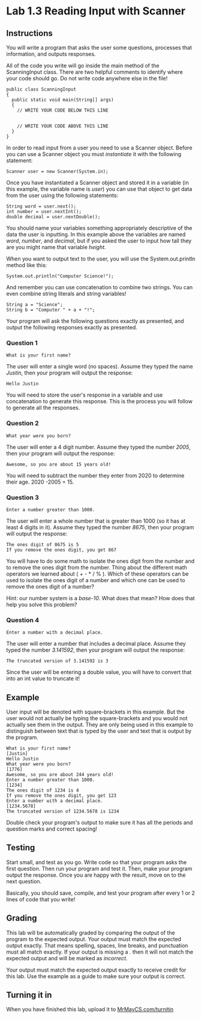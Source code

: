 # Lab 1.3 Reading Input with Scanner

## Instructions

You will write a program that asks the user some questions, processes that information, and outputs responses.

All of the code you write will go inside the main method of the ScanningInput class. There are two helpful comments to identify where your code should go. Do not write code anywhere else in the file!

```
public class ScanningInput
{
  public static void main(String[] args)
  {
    // WRITE YOUR CODE BELOW THIS LINE


    // WRITE YOUR CODE ABOVE THIS LINE
  }
}
```

In order to read input from a user you need to use a Scanner object. Before you can use a Scanner object you must *instantiate* it with the following statement:

```
Scanner user = new Scanner(System.in);
```

Once you have instantiated a Scanner object and stored it in a variable (in this example, the variable name is *user*) you can use that object to get data from the user using the following statements:

```
String word = user.next();
int number = user.nextInt();
double decimal = user.nextDouble();
```

You should name your variables something appropriately descriptive of the data the user is inputting. In this example above the variables are named *word*, *number*, and *decimal*, but if you asked the user to input how tall they are you might name that variable *height*.

When you want to output text to the user, you will use the System.out.println method like this:

```
System.out.println("Computer Science!");
```

And remember you can use concatenation to combine two strings. You can even combine string literals and string variables!

```
String a = "Science";
String b = "Computer " + a + "!";
```

Your program will ask the following questions exactly as presented, and output the following responses exactly as presented.

### Question 1

```
What is your first name?
```

The user will enter a single word (no spaces). Assume they typed the name *Justin*, then your program will output the response:

```
Hello Justin
```

You will need to store the user's response in a variable and use concatenation to generate this response. This is the process you will follow to generate all the responses.

### Question 2

```
What year were you born?
```

The user will enter a 4 digit number. Assume they typed the number *2005*, then your program will output the response:

```
Awesome, so you are about 15 years old!
```

You will need to subtract the number they enter from 2020 to determine their age. 2020 -2005 = 15.

### Question 3

```
Enter a number greater than 1000.
```

The user will enter a whole number that is greater than 1000 (so it has at least 4 digits in it). Assume they typed the number *8675*, then your program will output the response:

```
The ones digit of 8675 is 5
If you remove the ones digit, you get 867
```

You will have to do some math to isolate the ones digit from the number and to remove the ones digit from the number. Thing about the different math operators we learned about ( + - * / % ). Which of these operators can be used to isolate the ones digit of a number and which one can be used to remove the ones digit of a number?

Hint: our number system is a *base-10*. What does that mean? How does that help you solve this problem?

### Question 4

```
Enter a number with a decimal place.
```

The user will enter a number that includes a decimal place. Assume they typed the number *3.141592*, then your program will output the response:

```
The truncated version of 3.141592 is 3
```

Since the user will be entering a double value, you will have to convert that into an int value to truncate it!

## Example

User input will be denoted with square-brackets in this example. But the user would not actually be typing the square-brackets and you would not actually see them in the output. They are only being used in this example to distinguish between text that is typed by the user and text that is output by the program.

```
What is your first name?
[Justin]
Hello Justin
What year were you born?
[1776]
Awesome, so you are about 244 years old!
Enter a number greater than 1000.
[1234]
The ones digit of 1234 is 4
If you remove the ones digit, you get 123
Enter a number with a decimal place.
[1234.5678]
The truncated version of 1234.5678 is 1234
```

Double check your program's output to make sure it has all the periods and question marks and correct spacing!

## Testing

Start small, and test as you go. Write code so that your program asks the first question. Then run your program and test it. Then, make your program output the response. Once you are happy with the result, move on to the next question.

Basically, you should save, compile, and test your program after every 1 or 2 lines of code that you write!

## Grading

This lab will be automatically graded by comparing the output of the program to the expected output. Your output must match the expected output exactly. That means spelling, spaces, line breaks, and punctuation must all match exactly. If your output is missing a . then it will not match the expected output and will be marked as *incorrect*.

Your output must match the expected output exactly to receive credit for this lab. Use the example as a guide to make sure your output is correct.

## Turning it in

When you have finished this lab, upload it to [MrMayCS.com/turnitin](http://mrmaycs.com/turnitin)
